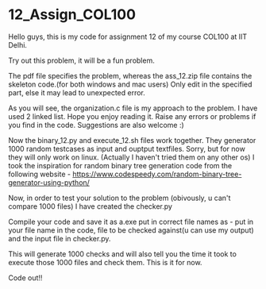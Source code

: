 # 12_Assign_COL100
Hello guys, this is my code for assignment 12 of my course COL100 at IIT Delhi.

Try out this problem, it will be a fun problem.

The pdf file specifies the problem, whereas the ass_12.zip file contains the skeleton code.(for both windows and mac users)
Only edit in the specified part, else it may lead to unexpected error.

As you will see, the organization.c file is my approach to the problem. I have used 2 linked list. Hope you enjoy reading it.
Raise any errors or problems if you find in the code.
Suggestions are also welcome :)

Now the binary_12.py and execute_12.sh files work together. They generator 1000 random testcases as input and ouptput textfiles.
Sorry, but for now they will only work on linux. (Actually I haven't tried them on any other os)
I took the inspiration for random binary tree generation code from the following website - https://www.codespeedy.com/random-binary-tree-generator-using-python/

Now, in order to test your solution to the problem (obivously, u can't compare 1000 files) I have created the checker.py

Compile your code and save it as a.exe
put in correct file names as - 
put in your file name in the code, file to be checked against(u can use my output) and the input file in checker.py. 

This will generate 1000 checks and will also tell you the time it took to execute those 1000 files and check them.
This is it for now. 

Code out!!
